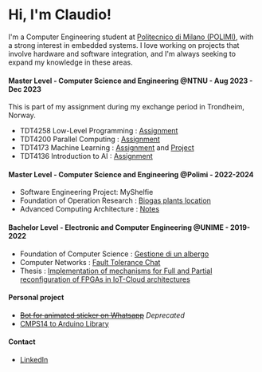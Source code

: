 
# Hi, I'm Claudio!

I'm a Computer Engineering student at [Politecnico di Milano (POLIMI)](https://www.polimi.it/en/), with a strong interest in embedded systems. I love working on projects that involve hardware and software integration, and I'm always seeking to expand my knowledge in these areas. 

#### Master Level - Computer Science and Engineering @NTNU - Aug 2023 - Dec 2023
This is part of my assignment during my exchange period in Trondheim, Norway.
 - TDT4258 Low-Level Programming : [Assignment](https://github.com/Claxl/Low-LevelProgramming2023)
 - TDT4200 Parallel Computing : [Assignment](https://github.com/Claxl/Parallel-Computing2023)
 - TDT4173 Machine Learning : [Assignment](https://github.com/Claxl/MLAssignment2023)  and [Project](https://github.com/Claxl/MLProject)
 - TDT4136 Introduction to AI : [Assignment](https://github.com/SanderVanRiessen/introduction-to-ai)

#### Master Level - Computer Science and Engineering @Polimi - 2022-2024

 -  Software Engineering Project:  MyShelfie
 -  Foundation of Operation Research : [Biogas plants location](https://github.com/Claxl/BiogasPlantsLocationFOR22-23)
 - Advanced Computing Architecture : [Notes](https://github.com/Claxl/ACA)

#### Bachelor Level - Electronic and Computer Engineering @UNIME - 2019-2022
 -	Foundation of Computer Science : [Gestione di un albergo](https://github.com/Claxl/AlbergoC2020)
 -	Computer Networks : [Fault Tolerance Chat](https://github.com/Claxl/FaultTolleranceChat/tree/main)
 -	Thesis : [Implementation of mechanisms for Full and Partial reconfiguration of FPGAs in IoT-Cloud architectures](https://github.com/Claxl/TESI-Claudio-Di-Salvo)

#### Personal project
 - ~~[Bot for animated sticker on Whatsapp](https://github.com/Claxl/StickerBot)~~ *Deprecated*
 - [CMPS14 to Arduino Library](https://github.com/Claxl/CMPS14toArancino/tree/main)

#### Contact
 - [LinkedIn](https://www.linkedin.com/in/claudiodisalvo1/)


 

